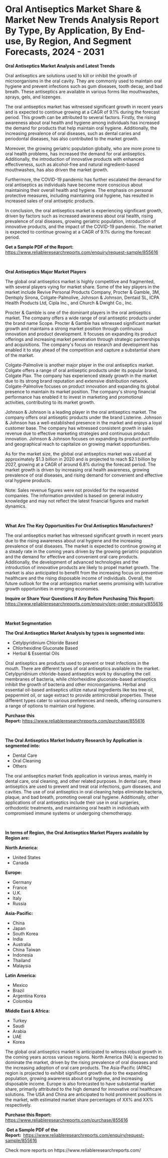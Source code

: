 <p><h1>Oral Antiseptics Market Share & Market New Trends Analysis Report By Type, By Application, By End-use, By Region, And Segment Forecasts, 2024 - 2031</h1></p><p><strong>Oral Antiseptics Market Analysis and Latest Trends</strong></p>
<p><p>Oral antiseptics are solutions used to kill or inhibit the growth of microorganisms in the oral cavity. They are commonly used to maintain oral hygiene and prevent infections such as gum diseases, tooth decay, and bad breath. These antiseptics are available in various forms like mouthwashes, sprays, gels, and lozenges.</p><p>The oral antiseptics market has witnessed significant growth in recent years and is expected to continue growing at a CAGR of 9.1% during the forecast period. This growth can be attributed to several factors. Firstly, the rising awareness about oral health and hygiene among individuals has increased the demand for products that help maintain oral hygiene. Additionally, the increasing prevalence of oral diseases, such as dental caries and periodontal diseases, has also contributed to the market growth.</p><p>Moreover, the growing geriatric population globally, who are more prone to oral health problems, has increased the demand for oral antiseptics. Additionally, the introduction of innovative products with enhanced effectiveness, such as alcohol-free and natural ingredient-based mouthwashes, has also driven the market growth.</p><p>Furthermore, the COVID-19 pandemic has further escalated the demand for oral antiseptics as individuals have become more conscious about maintaining their overall health and hygiene. The emphasis on personal protective measures, including maintaining oral hygiene, has resulted in increased sales of oral antiseptic products.</p><p>In conclusion, the oral antiseptics market is experiencing significant growth, driven by factors such as increased awareness about oral health, rising prevalence of oral diseases, growing geriatric population, introduction of innovative products, and the impact of the COVID-19 pandemic. The market is expected to continue growing at a CAGR of 9.1% during the forecast period.</p></p>
<p><strong>Get a Sample PDF of the Report:&nbsp;</strong> <a href="https://www.reliableresearchreports.com/enquiry/request-sample/855616">https://www.reliableresearchreports.com/enquiry/request-sample/855616</a></p>
<p>&nbsp;</p>
<p><strong>Oral Antiseptics Major Market Players</strong></p>
<p><p>The global oral antiseptics market is highly competitive and fragmented, with several players vying for market share. Some of the key players in the market include Revive Personal Products Company, Procter & Gamble, 3M, Dentsply Sirona, Colgate-Palmolive, Johnson & Johnson, Dentaid SL, ICPA Health Products Ltd, Cipla Inc., and Church & Dwight Co., Inc.</p><p>Procter & Gamble is one of the dominant players in the oral antiseptics market. The company offers a wide range of oral antiseptic products under the brand name Scope. Procter & Gamble has witnessed significant market growth and maintains a strong market position through continuous innovation and product development. It focuses on expanding its product offerings and increasing market penetration through strategic partnerships and acquisitions. The company's focus on research and development has enabled it to stay ahead of the competition and capture a substantial share of the market.</p><p>Colgate-Palmolive is another major player in the oral antiseptics market. Colgate offers a range of oral antiseptic products under its popular brand, Colgate Plax. The company has experienced steady growth in the market due to its strong brand reputation and extensive distribution network. Colgate-Palmolive focuses on product innovation and expanding its global presence to maintain its market position. The company's strong financial performance has enabled it to invest in marketing and promotional activities, contributing to its market growth.</p><p>Johnson & Johnson is a leading player in the oral antiseptics market. The company offers oral antiseptic products under the brand Listerine. Johnson & Johnson has a well-established presence in the market and enjoys a loyal customer base. The company has witnessed consistent growth in sales revenue due to effective marketing strategies and continuous product innovation. Johnson & Johnson focuses on expanding its product portfolio and geographical reach to capitalize on growing market opportunities.</p><p>As for the market size, the global oral antiseptics market was valued at approximately $1.3 billion in 2020 and is projected to reach $2.1 billion by 2027, growing at a CAGR of around 6.8% during the forecast period. The market growth is driven by increasing oral health awareness, growing prevalence of oral diseases, and rising demand for convenient and effective oral hygiene products.</p><p>Note: Sales revenue figures were not provided for the requested companies. The information provided is based on general industry knowledge and may not reflect the latest financial figures and market dynamics.</p></p>
<p>&nbsp;</p>
<p><strong>What Are The Key Opportunities For Oral Antiseptics Manufacturers?</strong></p>
<p><p>The oral antiseptics market has witnessed significant growth in recent years due to the rising awareness about oral hygiene and the increasing prevalence of oral diseases. The market is expected to continue growing at a steady rate in the coming years driven by the growing geriatric population and the demand for effective and convenient oral care products. Additionally, the development of advanced technologies and the introduction of innovative products are likely to propel market growth. The market is also anticipated to benefit from the increasing focus on preventive healthcare and the rising disposable income of individuals. Overall, the future outlook for the oral antiseptics market seems promising with lucrative growth opportunities in emerging economies.</p></p>
<p><strong>Inquire or Share Your Questions If Any Before Purchasing This Report:</strong> <a href="https://www.reliableresearchreports.com/enquiry/pre-order-enquiry/855616">https://www.reliableresearchreports.com/enquiry/pre-order-enquiry/855616</a></p>
<p>&nbsp;</p>
<p><strong>Market Segmentation</strong></p>
<p><strong>The Oral Antiseptics Market Analysis by types is segmented into:</strong></p>
<p><ul><li>Cetylpyridinium Chloride Based</li><li>Chlorhexidine Gluconate Based</li><li>Herbal & Essential Oils</li></ul></p>
<p><p>Oral antiseptics are products used to prevent or treat infections in the mouth. There are different types of oral antiseptics available in the market. Cetylpyridinium chloride-based antiseptics work by disrupting the cell membranes of bacteria, while chlorhexidine gluconate-based antiseptics inhibit the growth of bacteria and other microorganisms. Herbal and essential oil-based antiseptics utilize natural ingredients like tea tree oil, peppermint oil, or sage extract to provide antimicrobial properties. These different types cater to various preferences and needs, offering consumers a range of options to maintain oral hygiene.</p></p>
<p><strong>Purchase this Report:&nbsp;</strong><a href="https://www.reliableresearchreports.com/purchase/855616">https://www.reliableresearchreports.com/purchase/855616</a></p>
<p>&nbsp;</p>
<p><strong>The Oral Antiseptics Market Industry Research by Application is segmented into:</strong></p>
<p><ul><li>Dental Care</li><li>Oral Cleaning</li><li>Others</li></ul></p>
<p><p>The oral antiseptics market finds application in various areas, mainly in dental care, oral cleaning, and other related purposes. In dental care, these antiseptics are used to prevent and treat oral infections, gum diseases, and cavities. The use of oral antiseptics in oral cleaning helps eliminate bacteria, plaque, and bad breath, promoting overall oral hygiene. Additionally, other applications of oral antiseptics include their use in oral surgeries, orthodontic treatments, and maintaining oral health in individuals with compromised immune systems or undergoing chemotherapy.</p></p>
<p>&nbsp;</p>
<p><strong>In terms of Region, the Oral Antiseptics Market Players available by Region are:</strong></p>
<p>
    <p> <strong> North America: </strong>
        <ul>
            <li>United States</li>
            <li>Canada</li>
        </ul>
        </p> 
    <p> <strong> Europe: </strong>
        <ul>
            <li>Germany</li>
            <li>France</li>
            <li>U.K.</li>
            <li>Italy</li>
            <li>Russia</li>
        </ul>
        </p> 
    <p> <strong> Asia-Pacific: </strong>
        <ul>
            <li>China</li>
            <li>Japan</li>
            <li>South Korea</li>
            <li>India</li>
            <li>Australia</li>
            <li>China Taiwan</li>
            <li>Indonesia</li>
            <li>Thailand</li>
            <li>Malaysia</li>
        </ul>
        </p> 
    <p> <strong> Latin America: </strong>
        <ul>
            <li>Mexico</li>
            <li>Brazil</li>
            <li>Argentina Korea</li>
            <li>Colombia</li>
        </ul>
        </p> 
    <p> <strong> Middle East & Africa: </strong>
        <ul>
            <li>Turkey</li>
            <li>Saudi</li>
            <li>Arabia</li>
            <li>UAE</li>
            <li>Korea</li>
        </ul>
    </p>
    </p>
<p><p>The global oral antiseptics market is anticipated to witness robust growth in the coming years across various regions. North America (NA) is expected to dominate the market, driven by the rising prevalence of oral diseases and the increasing adoption of oral care products. The Asia-Pacific (APAC) region is projected to exhibit significant growth due to the expanding population, growing awareness about oral hygiene, and increasing disposable income. Europe is also forecasted to have substantial market share, primarily attributed to the high demand for innovative oral healthcare solutions. The USA and China are anticipated to hold prominent positions in the market, with estimated market share percentages of XX% and XX% respectively.</p></p>
<p><strong>Purchase this Report: </strong><a href="https://www.reliableresearchreports.com/purchase/855616">https://www.reliableresearchreports.com/purchase/855616</a></p>
<p>&nbsp;<strong>Get a Sample PDF of the Report:&nbsp;&nbsp;</strong><a href="https://www.reliableresearchreports.com/enquiry/request-sample/855616">https://www.reliableresearchreports.com/enquiry/request-sample/855616</a></p>
<p><strong></strong></p>
<p>Check more reports on https://www.reliableresearchreports.com/</p>